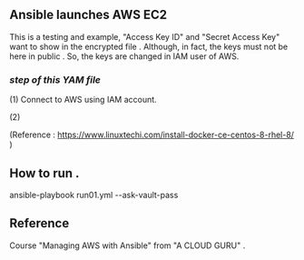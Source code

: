 ## Ansible launches AWS EC2

This is a testing and example,  "Access Key ID" and "Secret Access Key" want to show in the encrypted file . Although, in fact, the keys must not be here in public . So, the keys are changed in IAM user of AWS.

### *step of this YAM file*
(1) Connect to AWS using IAM account.

(2) 

(Reference : https://www.linuxtechi.com/install-docker-ce-centos-8-rhel-8/ )

## How to run .
ansible-playbook run01.yml --ask-vault-pass


## Reference
Course "Managing AWS with Ansible" from "A CLOUD GURU" .
